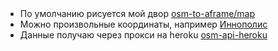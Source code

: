 ## &nbsp;

- По умолчанию рисуется мой двор [osm-to-aframe/map](https://bastsoft.github.io/osm-to-aframe/map.html)
- Можно произвольные координаты, например [Иннополис](https://bastsoft.github.io/osm-to-aframe/map.html?lat=55.748178063514345&lon=48.743361668675796&radius=200)
- Данные получаю через прокси на heroku [osm-api-heroku](https://github.com/bastsoft/osm-api-heroku/blob/master/src/server.mjs)